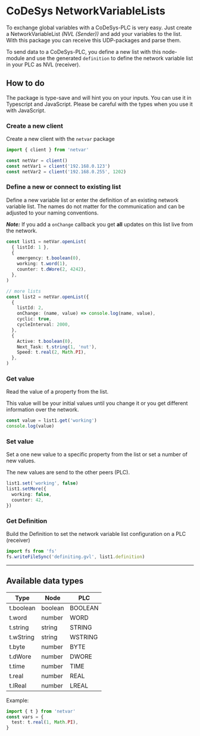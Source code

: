 # CoDeSys NetworkVariableLists

To exchange global variables with a CoDeSys-PLC is very easy. Just create a NetworkVariableList _(NVL (Sender))_ and add your variables to the list. With this package you can receive this UDP-packages and parse them.

To send data to a CoDeSys-PLC, you define a new list with this node-module and use the generated `definition` to define the network variable list in your PLC as NVL (receiver).

## How to do

The package is type-save and will hint you on your inputs. You can use it in Typescript and JavaScript. Please be careful with the types when you use it with JavaScript.

### Create a new client

Create a new client with the `netvar` package

```typescript
import { client } from 'netvar'

const netVar = client()
const netVar1 = client('192.168.0.123')
const netVar2 = client('192.168.0.255', 1202)
```

### Define a new or connect to existing list

Define a new variable list or enter the definition of an existing network variable list. The names do not matter for the communication and can be adjusted to your naming conventions.

**_Note:_** If you add a `onChange` callback you get **all** updates on this list live from the network.

```typescript
const list1 = netVar.openList(
  { listId: 1 },
  {
    emergency: t.boolean(0),
    working: t.word(1),
    counter: t.dWore(2, 4242),
  },
)

// more lists
const list2 = netVar.openList({
  {
    listId: 2,
    onChange: (name, value) => console.log(name, value),
    cyclic: true,
    cycleInterval: 2000,
  },
  {
    Active: t.boolean(0),
    Next_Task: t.string(1, 'nut'),
    Speed: t.real(2, Math.PI),
  },
)
```

### Get value

Read the value of a property from the list.

This value will be your initial values until you change it or you get different information over the network.

```typescript
const value = list1.get('working')
console.log(value)
```

### Set value

Set a one new value to a specific property from the list or set a number of new values.

The new values are send to the other peers (PLC).

```typescript
list1.set('working', false)
list1.setMore({
  working: false,
  counter: 42,
})
```

### Get Definition

Build the Definition to set the network variable list configuration on a PLC (receiver)

```typescript
import fs from 'fs'
fs.writeFileSync('definiting.gvl', list1.definition)
```

---

## Available data types

| Type      | Node    | PLC     |
| --------- | ------- | ------- |
| t.boolean | boolean | BOOLEAN |
| t.word    | number  | WORD    |
| t.string  | string  | STRING  |
| t.wString | string  | WSTRING |
| t.byte    | number  | BYTE    |
| t.dWore   | number  | DWORE   |
| t.time    | number  | TIME    |
| t.real    | number  | REAL    |
| t.lReal   | number  | LREAL   |

Example:

```typescript
import { t } from 'netvar'
const vars = {
  test: t.real(1, Math.PI),
}
```
